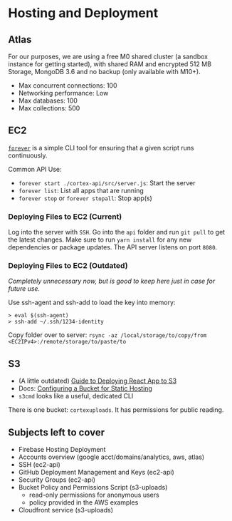# Hosting and Deployment

## Atlas

For our purposes, we are using a free M0 shared cluster (a sandbox instance for getting started), with shared RAM and encrypted 512 MB Storage, MongoDB 3.6 and no backup (only available with M10+).

- Max concurrent connections: 100
- Networking performance: Low
- Max databases: 100
- Max collections: 500

## EC2

[`forever`](https://github.com/foreverjs/forever) is a simple CLI tool for ensuring that a given script runs continuously.

Common API Use:
- `forever start ./cortex-api/src/server.js`: Start the server
- `forever list`: List all apps that are running
- `forever stop` or `forever stopall`: Stop app(s)

### Deploying Files to EC2 (Current)

Log into the server with `SSH`. Go into the `api` folder and run `git pull` to get the latest changes. Make sure to run `yarn install` for any new dependencies or package updates. The API server listens on port `8080`.

### Deploying Files to EC2 (Outdated)

<i>Completely unnecessary now, but is good to keep here just in case for future use.</i>

Use ssh-agent and ssh-add to load the key into memory:
```
> eval $(ssh-agent)
> ssh-add ~/.ssh/1234-identity
```

Copy folder over to server: `rsync -az /local/storage/to/copy/from <EC2IPv4>:/remote/storage/to/paste/to`

## S3

- (A little outdated) [Guide to Deploying React App to S3](https://www.fullstackreact.com/articles/deploying-a-react-app-to-s3/)
- Docs: [Configuring a Bucket for Static Hosting](https://docs.aws.amazon.com/AmazonS3/latest/dev/HowDoIWebsiteConfiguration.html)
- `s3cmd` looks like a useful, dedicated CLI

There is one bucket: `cortexuploads`. It has permissions for public reading.

## Subjects left to cover
- Firebase Hosting Deployment
- Accounts overview (google acct/domains/analytics, aws, atlas)
- SSH (ec2-api)
- GitHub Deployment Management and Keys (ec2-api)
- Security Groups (ec2-api)
- Bucket Policy and Permissions Script (s3-uploads)
  - read-only permissions for anonymous users
  - policy provided in the AWS examples
- Cloudfront service (s3-uploads)

